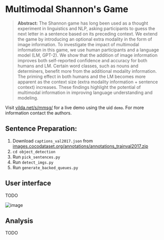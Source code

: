 # Multimodal Shannon's Game

> **Abstract:** The Shannon game has long been used as a thought experiment in linguistics and NLP, asking participants to guess the next letter in a sentence based on its preceding context. We extend the game by introducing an optional extra modality in the form of image information. To investigate the impact of multimodal information in this game, we use human participants and a language model (LM, GPT-2). We show that the addition of image information improves both self-reported confidence and accuracy for both humans and LM. Certain word classes, such as nouns and determiners, benefit more from the additional modality information. The priming effect in both humans and the LM becomes more apparent as the context size (extra modality information + sentence context) increases. These findings highlight the potential of multimodal information in improving language understanding and modeling. 

Visit [vilda.net/s/mmsg/](https://vilda.net/s/mmsg/?uid=demo) for a live demo using the uid `demo`.
For more information contact the authors.

## Sentence Preparation:

1. Download `captions_val2017.json` from [images.cocodataset.org/annotations/annotations_trainval2017.zip](http://images.cocodataset.org/annotations/annotations_trainval2017.zip)
2. `cd object_detection`
3. Run `pick_sentences.py`
4. Run `detect_imgs.py`
5. Run `generate_backed_queues.py`

## User interface

TODO

![image](https://github.com/zouharvi/mmsg/assets/7661193/ea2ff22a-4f8c-4574-b67c-009a85c49219)

## Analysis

TODO
